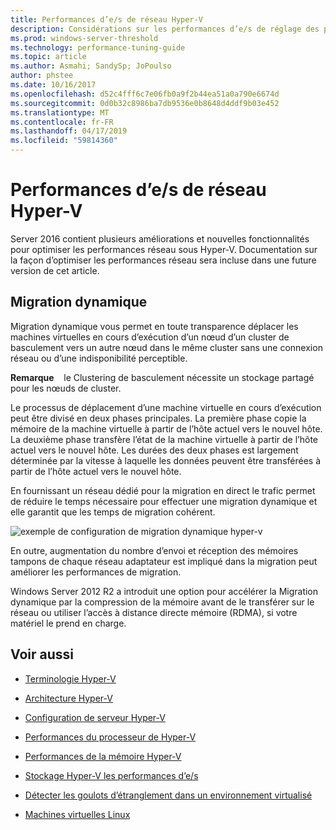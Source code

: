 ```yaml
---
title: Performances d’e/s de réseau Hyper-V
description: Considérations sur les performances d’e/s de réglage des performances d’Hyper-V du réseau
ms.prod: windows-server-threshold
ms.technology: performance-tuning-guide
ms.topic: article
ms.author: Asmahi; SandySp; JoPoulso
author: phstee
ms.date: 10/16/2017
ms.openlocfilehash: d52c4fff6c7e06fb0a9f2b44ea51a0a790e6674d
ms.sourcegitcommit: 0d0b32c8986ba7db9536e0b8648d4ddf9b03e452
ms.translationtype: MT
ms.contentlocale: fr-FR
ms.lasthandoff: 04/17/2019
ms.locfileid: "59814360"
---
```

# <a name="hyper-v-network-io-performance"></a>Performances d’e/s de réseau Hyper-V

Server 2016 contient plusieurs améliorations et nouvelles fonctionnalités pour optimiser les performances réseau sous Hyper-V.  Documentation sur la façon d’optimiser les performances réseau sera incluse dans une future version de cet article.

## <a name="live-migration"></a>Migration dynamique

Migration dynamique vous permet en toute transparence déplacer les machines virtuelles en cours d’exécution d’un nœud d’un cluster de basculement vers un autre nœud dans le même cluster sans une connexion réseau ou d’une indisponibilité perceptible.

**Remarque**    le Clustering de basculement nécessite un stockage partagé pour les nœuds de cluster.

Le processus de déplacement d’une machine virtuelle en cours d’exécution peut être divisé en deux phases principales. La première phase copie la mémoire de la machine virtuelle à partir de l’hôte actuel vers le nouvel hôte. La deuxième phase transfère l’état de la machine virtuelle à partir de l’hôte actuel vers le nouvel hôte. Les durées des deux phases est largement déterminée par la vitesse à laquelle les données peuvent être transférées à partir de l’hôte actuel vers le nouvel hôte.

En fournissant un réseau dédié pour la migration en direct le trafic permet de réduire le temps nécessaire pour effectuer une migration dynamique et elle garantit que les temps de migration cohérent.

![exemple de configuration de migration dynamique hyper-v](../../media/perftune-guide-live-migration.png)

En outre, augmentation du nombre d’envoi et réception des mémoires tampons de chaque réseau adaptateur est impliqué dans la migration peut améliorer les performances de migration.

Windows Server 2012 R2 a introduit une option pour accélérer la Migration dynamique par la compression de la mémoire avant de le transférer sur le réseau ou utiliser l’accès à distance directe mémoire (RDMA), si votre matériel le prend en charge.

## <a name="see-also"></a>Voir aussi

-   [Terminologie Hyper-V](terminology.md)

-   [Architecture Hyper-V](architecture.md)

-   [Configuration de serveur Hyper-V](configuration.md)

-   [Performances du processeur de Hyper-V](processor-performance.md)

-   [Performances de la mémoire Hyper-V](memory-performance.md)

-   [Stockage Hyper-V les performances d’e/s](storage-io-performance.md)

-   [Détecter les goulots d’étranglement dans un environnement virtualisé](detecting-virtualized-environment-bottlenecks.md)

-   [Machines virtuelles Linux](linux-virtual-machine-considerations.md)
